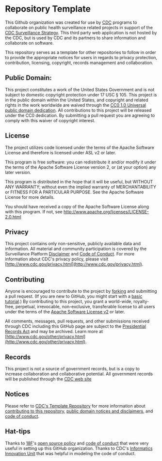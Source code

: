 # Repository Template
This Github organization was created for use by [CDC](http://www.cdc.gov) programs to collaborate on public health surveillance related projects in support of the [CDC Surveillance Strategy](http://www.cdc.gov/surveillance). This third party web application is not hosted by the CDC, but is used by CDC and its partners to share information and collaborate on software.

This repository serves as a template for other repositories to follow in order to provide the appropriate notices for users in regards to privacy protection, contribution, licensing, copyright, records management and collaboration.


## Public Domain: 
This project constitutes a work of the United States Government and is not subject to domestic copyright protection under 17 USC § 105. This project is in the public domain within the United States, and copyright and related rights in 
the work worldwide are waived through the [CC0 1.0 Universal public domain dedication](https://creativecommons.org/publicdomain/zero/1.0/). All contributions 
to this project will be released under the CC0 dedication. By submitting a pull request you are agreeing 
to comply with this waiver of copyright interest. 

## License
The project utilizes code licensed under the terms of the Apache Software License and therefore is licensed under ASL v2 or later.

This program is free software: you can redistribute it and/or modify it under the terms of the Apache Software License version 2, or (at your option) any later version.

This program is distributed in the hope that it will be useful, but WITHOUT ANY WARRANTY; without even the implied warranty of MERCHANTABILITY or FITNESS FOR A PARTICULAR PURPOSE. See the Apache Software License for more details.

You should have received a copy of the Apache Software License along with this program. If not, see http://www.apache.org/licenses/LICENSE-2.0.html

## Privacy
This project contains only non-sensitive, publicly available data and information. All material and community participation is covered by the Surveillance Platform [Disclaimer](https://github.com/CDCgov/template/blob/master/DISCLAIMER.md) and [Code of Conduct](https://github.com/CDCgov/template/blob/master/code-of-conduct.md). For more information about CDC's privacy policy, please visit [http://www.cdc.gov/privacy.html](http://www.cdc.gov/privacy.html).

## Contributing
Anyone is encouraged to contribute to the project by [forking](https://help.github.com/articles/fork-a-repo) and submitting a pull request. (If you are new to GitHub, you might start with a [basic tutorial](https://help.github.com/articles/set-up-git).) 
By contributing to this project, you grant a world-wide, royalty-free, perpetual, irrevocable, non-exclusive, transferable license to all users under the terms of the [Apache Software License v2](http://www.apache.org/licenses/LICENSE-2.0.html) or later.

All comments, messages, pull requests, and other submissions received through CDC including this GitHub page are subject to the [Presidential Records Act](http://www.archives.gov/about/laws/presidential-records.html) and may be archived. Learn more at [http://www.cdc.gov/other/privacy.html](http://www.cdc.gov/other/privacy.html).

## Records
This project is not a source of government records, but is a copy to increase collaboration and collaborative potential. All government records will be published through the [CDC web site](http://www.cdc.gov.)

## Notices
Please refer to [CDC's Template Repository](https://github.com/CDCgov/template) for more information about [contributing to this repository](https://github.com/CDCgov/template/blob/master/CONTRIBUTING.md), [public domain notices and disclaimers](https://github.com/CDCgov/template/blob/master/DISCLAIMER.md), and [code of conduct](https://github.com/CDCgov/template/blob/master/code-of-conduct.md).

## Hat-tips
Thanks to [18F](https://18f.gsa.gov/)'s [open source policy](https://github.com/18F/open-source-policy) and [code of conduct](https://github.com/CDCgov/code-of-conduct/blob/master/code-of-conduct.md) that were very useful in setting up this GitHub organization. Thanks to CDC's [Informatics Innovation Unit](https://www.phiresearchlab.org/index.php/code-of-conduct/) that was helpful in modeling the code of conduct.

